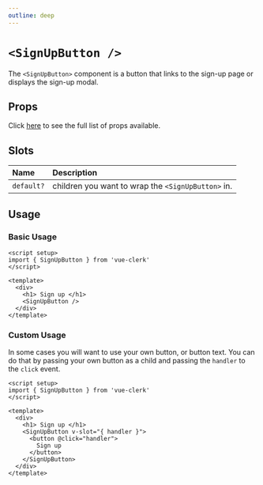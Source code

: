 ```yaml
---
outline: deep
---
```


# `<SignUpButton />`

The `<SignUpButton>` component is a button that links to the sign-up page or displays the sign-up modal.

## Props

Click [here](https://clerk.com/docs/components/unstyled/sign-up-button#sign-up-button-properties) to see the full list of props available.

## Slots

|Name|Description|
|:----|:----|
|`default?`|children you want to wrap the `<SignUpButton>` in.|

## Usage

### Basic Usage

```vue
<script setup>
import { SignUpButton } from 'vue-clerk'
</script>

<template>
  <div>
    <h1> Sign up </h1>
    <SignUpButton />
  </div>
</template>
```

### Custom Usage

In some cases you will want to use your own button, or button text. You can do that by passing your own button as a child and passing the `handler` to the `click` event.

```vue
<script setup>
import { SignUpButton } from 'vue-clerk'
</script>

<template>
  <div>
    <h1> Sign up </h1>
    <SignUpButton v-slot="{ handler }">
      <button @click="handler">
        Sign up
      </button>
    </SignUpButton>
  </div>
</template>
```
